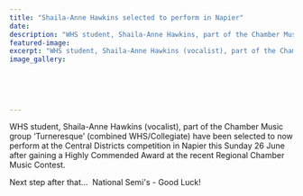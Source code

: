 ```yaml
---
title: "Shaila-Anne Hawkins selected to perform in Napier"
date: 
description: "WHS student, Shaila-Anne Hawkins, part of the Chamber Music group ‘Turneresque’ (combined WHS/Collegiate) have been selected to now perform at the Central Districts competition in Napier this Sunday.."
featured-image: 
excerpt: "WHS student, Shaila-Anne Hawkins (vocalist), part of the Chamber Music group ‘Turneresque’ (combined WHS/Collegiate) have been selected to now perform at the Central Districts competition in Napier this Sunday 26 June 2016."
image_gallery:
	
	
	
	
	
---
```


<p>WHS student, Shaila-Anne Hawkins <span>(vocalist)</span>, part of the Chamber Music group&nbsp;<span>&lsquo;Turneresque&rsquo;</span>&nbsp;(combined WHS/Collegiate) have been selected to now perform at the Central Districts competition in Napier this Sunday 26 June after gaining a Highly Commended Award at the recent Regional Chamber Music Contest.</p>
<p>Next step after that... &nbsp;National Semi's - Good Luck!</p>

